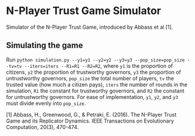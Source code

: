 # N-Player Trust Game Simulator
Simulator of the N-Player Trust Game, introduced by Abbass et al [1].

## Simulating the game
Run `python simulation.py --y1=y1 --y2=y2 --y3=y3 --pop_size=pop_size --tv=tv --iters=iters --R1=R1 --R2=R2`, where `y1` is the proportion of citizens, `y2` the proportion of trustworthy governors, `y3` the proportion of untrustworthy governors, `pop_size` the total number of players, `tv` the trusted value (how much a citizen pays), `iters` the number of rounds in the simulation, `R1` the constant for trustworthy governors, and `R2` the constant for untrustworthy governors. For ease of implementation, `y1`, `y2`, and `y3` must divide evenly into `pop_size`.

[1] Abbass, H., Greenwood, G., & Petraki, E. (2016). The N-Player Trust Game and its Replicator Dynamics. IEEE Transactions on Evolutionary Computation, 20(3), 470-474.